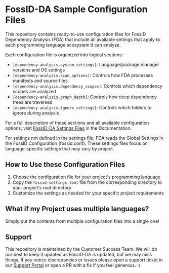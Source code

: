 # FossID-DA Sample Configuration Files

This repository contains ready-to-use configuration files for FossID Dependency Analysis (FDA) that include all available settings that apply to each programming language ecosystem it can analyze. 

Each configuration file is organized into logical sections:

- `[dependency-analysis.system_settings]`: Language/package manager versions and OS settings
- `[dependency-analysis.scan_options]`: Controls how FDA processes manifests and source files
- `[dependency-analysis.dependency_scopes]`: Controls which dependency scopes are analyzed
- `[dependency-analysis.graph_depth]`: Controls how deep dependency trees are traversed
- `[dependency-analysis.ignore_settings]`: Controls which folders to ignore during analysis

For a full description of these sections and all available configuration options, visit [FossID-DA Settings Files](https://eval-eu.foss.id/cs-demo/help/en/fda/FossID-DA-Settings-File.html) in the Documentation.

For settings not defined in the settings file, FDA reads the Global Settings in the FossID Configuration (fossid.conf). These settings files focus on language-specific settings that may vary by project.

## How to Use these Configuration Files

1. Choose the configuration file for your project's programming language
2. Copy the `fossid-settings.toml` file from the corresponding directory to your project's root directory
3. Customize the settings as needed for your specific project requirements

## What if my Project uses multiple languages?
Simply put the contents from multiple configuration files into a single one! 

## Support
This repository is maintained by the Customer Success Team. We will do our best to keep it updated as FossID-DA is updated, but we may miss things. If you notice discrepancies or issues please open a support ticket in our [Support Portal](https://support.fossid.com/) or open a PR with a fix if you feel generous. :)